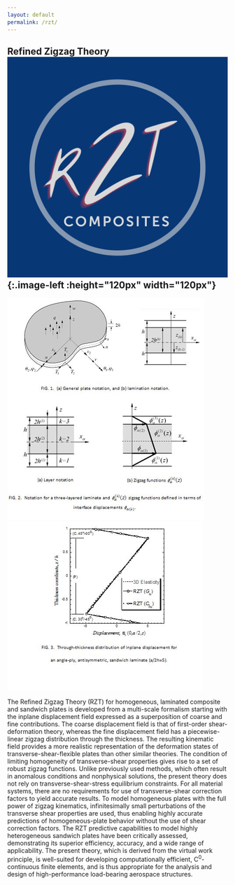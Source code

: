 ```yaml
---
layout: default
permalink: /rzt/
---
```


## Refined Zigzag Theory ![](/assets/img/RZT_Logo.png){:.image-left :height="120px" width="120px"}

![](/assets/img/rzt_1.jpg)
![](/assets/img/rzt_2.jpg)


The Refined Zigzag Theory (RZT) for homogeneous, laminated composite and sandwich
        plates is developed from a multi-scale formalism starting with the inplane
        displacement field expressed as a superposition of coarse and fine contributions.
        The coarse displacement field is that of first-order shear-deformation theory,
        whereas the fine displacement field has a piecewise-linear zigzag distribution
        through the thickness. The resulting kinematic field provides a more realistic
        representation of the deformation states of transverse-shear-flexible plates
        than other similar theories. The condition of limiting homogeneity of
        transverse-shear properties gives rise to a set of robust zigzag functions.
        Unlike previously used methods, which often result in anomalous conditions
        and nonphysical solutions, the present theory does not rely on
        transverse-shear-stress equilibrium constraints.
        For all material systems, there are no requirements for use of
        transverse-shear correction factors to yield accurate results.
        To model homogeneous plates with the full power of zigzag kinematics,
        infinitesimally small perturbations of the transverse shear properties are used,
        thus enabling highly accurate predictions of homogeneous-plate behavior
        without the use of shear correction factors.  The RZT predictive capabilities
        to model highly heterogeneous sandwich plates have been critically assessed,
        demonstrating its superior efficiency, accuracy, and a wide range of applicability.
        The present theory, which is derived from the virtual work principle, is well-suited
        for developing computationally efficient, C<sup>0</sup>-continuous finite elements,
        and is thus appropriate for the analysis and design of high-performance
        load-bearing aerospace structures.
